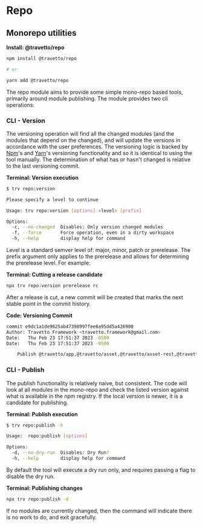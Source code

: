 <!-- This file was generated by @travetto/doc and should not be modified directly -->
<!-- Please modify https://github.com/travetto/travetto/tree/main/module/repo/DOC.ts and execute "npx trv doc" to rebuild -->
# Repo
## Monorepo utilities

**Install: @travetto/repo**
```bash
npm install @travetto/repo

# or

yarn add @travetto/repo
```

The repo module aims to provide some simple mono-repo based tools, primarily around module publishing.  The module provides two cli operations: 

### CLI - Version
The versioning operation will find all the changed modules (and the modules that depend on the changed), and will update the versions in accordance with the user preferences.  The versioning logic is backed by [Npm](https://docs.npmjs.com/downloading-and-installing-node-js-and-npm)'s and [Yarn](https://yarnpg.com)'s versioning functionality and so it is identical to using the tool manually. The determination of what has or hasn't changed is relative to the last versioning commit. 

**Terminal: Version execution**
```bash
$ trv repo:version

Please specify a level to continue

Usage: trv repo:version [options] <level> [prefix]

Options:
  -c, --no-changed  Disables: Only version changed modules
  -f, --force       Force operation, even in a dirty workspace
  -h, --help        display help for command
```

Level is a standard semver level of: major, minor, patch or prerelease.  The prefix argument only applies to the prerelease and allows for determining the prerelease level.  For example:

**Terminal: Cutting a release candidate**
```bash
npx trv repo:version prerelease rc
```

After a release is cut, a new commit will be created that marks the next stable point in the commit history.

**Code: Versioning Commit**
```bash
commit e9dc1a1de9625ab47398997fee6a95dd5a426900
Author: Travetto Framework <travetto.framework@gmail.com>
Date:   Thu Feb 23 17:51:37 2023 -0500
Date:   Thu Feb 23 17:51:37 2023 -0500

    Publish @travetto/app,@travetto/asset,@travetto/asset-rest,@travetto/auth,@travetto/auth-model,@travetto/auth-rest,@travetto/auth-rest-context,@travetto/auth-rest-jwt,@travetto/auth-rest-passport,@travetto/auth-rest-session,...
```

### CLI - Publish
The publish functionality is relatively naive, but consistent.  The code will look at all modules in the mono-repo and check the listed version against what is available in the npm registry.  If the local version is newer, it is a candidate for publishing.  

**Terminal: Publish execution**
```bash
$ trv repo:publish -h

Usage:  repo:publish [options]

Options:
  -d, --no-dry-run  Disables: Dry Run?
  -h, --help        display help for command
```

By default the tool will execute a dry run only, and requires passing a flag to disable the dry run.

**Terminal: Publishing changes**
```bash
npx trv repo:publish -d
```

If no modules are currently changed, then the command will indicate there is no work to do, and exit gracefully.
